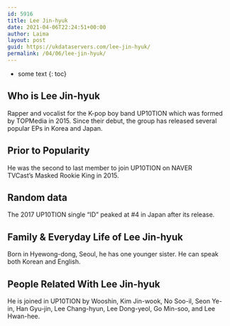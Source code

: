 ```yaml
---
id: 5916
title: Lee Jin-hyuk
date: 2021-04-06T22:24:51+00:00
author: Laima
layout: post
guid: https://ukdataservers.com/lee-jin-hyuk/
permalink: /04/06/lee-jin-hyuk/
---
```


* some text
{: toc}


## Who is Lee Jin-hyuk
                  
                  
                  
Rapper and vocalist for the K-pop boy band UP10TION which was formed by TOPMedia in 2015. Since their debut, the group has released several popular EPs in Korea and Japan. 
                  
              
            
              
            
                
                
                
## Prior to Popularity
                  
                  
                  
He was the second to last member to join UP10TION on NAVER TVCast&#8217;s Masked Rookie King in 2015. 
                  
              
            
              
            
                
                
                
## Random data
                  
                  
                  
The 2017 UP10TION single &#8220;ID&#8221; peaked at #4 in Japan after its release. 
                  
              
            
              
            
                
                
                
## Family & Everyday Life of Lee Jin-hyuk
                  
                  
                  
Born in Hyewong-dong, Seoul, he has one younger sister. He can speak both Korean and English. 
                  
              
            
              
            
                
                
                
## People Related With Lee Jin-hyuk
                  
                  
                  
He is joined in UP10TION by Wooshin, Kim Jin-wook, No Soo-il, Seon Ye-in, Han Gyu-jin, Lee Chang-hyun, Lee Dong-yeol, Go Min-soo, and Lee Hwan-hee. 
                  
              
            
              
            
                
              
            
              
              
            
            
              
            
          
          
          